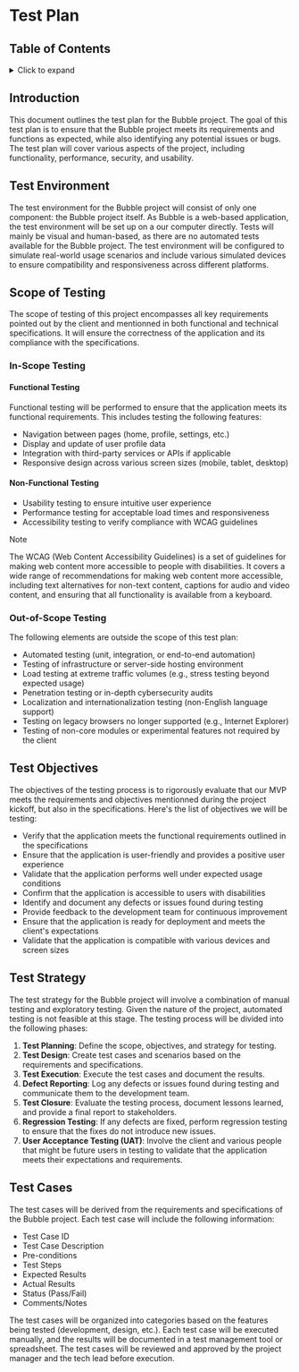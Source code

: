 # Test Plan

## Table of Contents

<details>
<summary> Click to expand</summary>

- [Test Plan](#test-plan)
  - [Table of Contents](#table-of-contents)
  - [Introduction](#introduction)
  - [Test Environment](#test-environment)
  - [Scope of Testing](#scope-of-testing)
    - [In-Scope Testing](#in-scope-testing)
      - [Functional Testing](#functional-testing)
      - [Non-Functional Testing](#non-functional-testing)
    - [Out-of-Scope Testing](#out-of-scope-testing)
  - [Test Objectives](#test-objectives)
  - [Test Strategy](#test-strategy)
  - [Test Cases](#test-cases)

</details>

## Introduction

This document outlines the test plan for the Bubble project. The goal of this test plan is to ensure that the Bubble project meets its requirements and functions as expected, while also identifying any potential issues or bugs. The test plan will cover various aspects of the project, including functionality, performance, security, and usability.

## Test Environment

The test environment for the Bubble project will consist of only one component: the Bubble project itself. As Bubble is a web-based application, the test environment will be set up on a our computer directly. Tests will mainly be visual and human-based, as there are no automated tests available for the Bubble project. The test environment will be configured to simulate real-world usage scenarios and include various simulated devices to ensure compatibility and responsiveness across different platforms.

## Scope of Testing

The scope of testing of this project encompasses all key requirements pointed out by the client and mentionned in both functional and technical specifications. It will ensure the correctness of the application and its compliance with the specifications.

### In-Scope Testing

#### Functional Testing

Functional testing will be performed to ensure that the application meets its functional requirements. This includes testing the following features:

- Navigation between pages (home, profile, settings, etc.)
- Display and update of user profile data
- Integration with third-party services or APIs if applicable
- Responsive design across various screen sizes (mobile, tablet, desktop)

#### Non-Functional Testing

- Usability testing to ensure intuitive user experience
- Performance testing for acceptable load times and responsiveness
- Accessibility testing to verify compliance with WCAG guidelines

> [!NOTE]
> The WCAG (Web Content Accessibility Guidelines) is a set of guidelines for making web content more accessible to people with disabilities. It covers a wide range of recommendations for making web content more accessible, including text alternatives for non-text content, captions for audio and video content, and ensuring that all functionality is available from a keyboard.

### Out-of-Scope Testing

The following elements are outside the scope of this test plan:

- Automated testing (unit, integration, or end-to-end automation)
- Testing of infrastructure or server-side hosting environment
- Load testing at extreme traffic volumes (e.g., stress testing beyond expected usage)
- Penetration testing or in-depth cybersecurity audits
- Localization and internationalization testing (non-English language support)
- Testing on legacy browsers no longer supported (e.g., Internet Explorer)
- Testing of non-core modules or experimental features not required by the client

## Test Objectives

The objectives of the testing process is to rigorously evaluate that our MVP meets the requirements and objectives mentionned during the project kickoff, but also in the specifications.
Here's the list of objectives we will be testing:

- Verify that the application meets the functional requirements outlined in the specifications
- Ensure that the application is user-friendly and provides a positive user experience
- Validate that the application performs well under expected usage conditions
- Confirm that the application is accessible to users with disabilities
- Identify and document any defects or issues found during testing
- Provide feedback to the development team for continuous improvement
- Ensure that the application is ready for deployment and meets the client's expectations
- Validate that the application is compatible with various devices and screen sizes

## Test Strategy

The test strategy for the Bubble project will involve a combination of manual testing and exploratory testing. Given the nature of the project, automated testing is not feasible at this stage. The testing process will be divided into the following phases:

1. **Test Planning**: Define the scope, objectives, and strategy for testing.
2. **Test Design**: Create test cases and scenarios based on the requirements and specifications.
3. **Test Execution**: Execute the test cases and document the results.
4. **Defect Reporting**: Log any defects or issues found during testing and communicate them to the development team.
5. **Test Closure**: Evaluate the testing process, document lessons learned, and provide a final report to stakeholders.
6. **Regression Testing**: If any defects are fixed, perform regression testing to ensure that the fixes do not introduce new issues.
7. **User Acceptance Testing (UAT)**: Involve the client and various people that might be future users in testing to validate that the application meets their expectations and requirements.

## Test Cases

The test cases will be derived from the requirements and specifications of the Bubble project. Each test case will include the following information:

- Test Case ID
- Test Case Description
- Pre-conditions
- Test Steps
- Expected Results
- Actual Results
- Status (Pass/Fail)
- Comments/Notes

The test cases will be organized into categories based on the features being tested (development, design, etc.). Each test case will be executed manually, and the results will be documented in a test management tool or spreadsheet. The test cases will be reviewed and approved by the project manager and the tech lead before execution.
